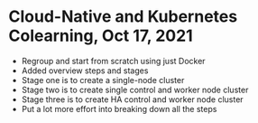 # Cloud-Native and Kubernetes Colearning, Oct 17, 2021

* Regroup and start from scratch using just Docker
* Added overview steps and stages
* Stage one is to create a single-node cluster
* Stage two is to create single control and worker node cluster
* Stage three is to create HA control and worker node cluster
* Put a lot more effort into breaking down all the steps
